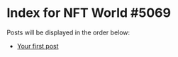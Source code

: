 # Index for NFT World #5069
Posts will be displayed in the order below:

- [Your first post](./001-first.md)

